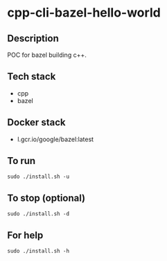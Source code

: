 # cpp-cli-bazel-hello-world

## Description
POC for bazel building c++.

## Tech stack
- cpp
- bazel

## Docker stack
- l.gcr.io/google/bazel:latest

## To run
`sudo ./install.sh -u`

## To stop (optional)
`sudo ./install.sh -d`

## For help
`sudo ./install.sh -h`
